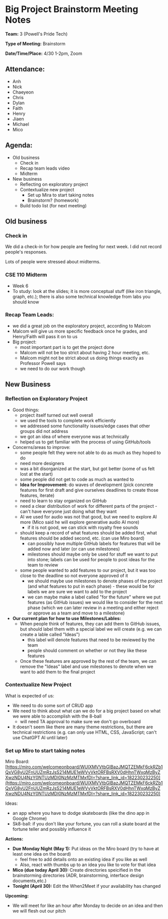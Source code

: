 # Big Project Brainstorm Meeting Notes

**Team:** 3 (Powell's Pride Tech)

**Type of Meeting:** Brainstorm

**Date/Time/Place:** 4/30 1-2pm, Zoom

## Attendance:

* Anh
* Nick
* Chaeyeon
* Chris
* Dylan
* Faith
* Henry
* Jiaen
* Michael
* Mico

## Agenda:

* Old business
  * Check in
  * Recap team leads video
  * Midterm
* New business
  * Reflecting on exploratory project
  * Contextualize new project
    * Set up Mira to start taking notes
    * Brainstorm? (homework)
  * Build todo list (for next meeting)

## Old business

### Check in

We did a check-in for how people are feeling for next week. I did not record people's responses.

Lots of people were stressed about midterms.

### CSE 110 Midterm

* Week 6
* To study: look at the slides; it is more conceptual stuff (like iron triangle, graph, etc.); there is also some technical knowledge from labs you should know

### Recap Team Leads:

* we did a great job on the exploratory project, according to Malcom
* Malcom will give us more specific feedback once he grades, and Henry/Faith will pass it on to us
* Big project:
  * most important part is to get the project done
  * Malcom will not be too strict about having 2 hour meeting, etc.
  * Malcom might not be strict about us doing things exactly as Professor Powell says
  * we need to do our work though

## New Business

### Reflection on Exploratory Project

* Good things:
  * project itself turned out well overall
  * we used the tools to complete work efficiently
  * we addressed some functionality issues/edge cases that other groups did not address
  * we got an idea of where everyone was at technically
  * helped us to get familiar with the process of using GitHub/tools
* Concerns/areas to improve:
  * some people felt they were not able to do as much as they hoped to do
  * need more designers
  * was a bit disorganized at the start, but got better (some of us felt lost at the start)
  * some people did not get to code as much as wanted to
  * **Idea for Improvement:** do waves of development (pick concrete features for first draft and give ourselves deadlines to create those features, iterate)
  * need to learn to stay organized on GitHub
  * need a clear distribution of work for different parts of the project - can't have everyone just doing what they want
  * AI we used for audio was not that good, but we need to explore AI more (Mico said he will explore generative audio AI more)
    * if it is not good, we can stick with royalty free sounds
  * should keep a record of what features should be added first, what features should be added second, etc. (can use Miro board)
    * can possibly have multiple GitHub labels for features that will be added now and later (or can use milestones)
    * milestones should maybe only be used for stuff we want to put into stone; labels can be used for people to post ideas for the team to review
  * some people wanted to add features to our project, but it was too close to the deadline so not everyone approved of it
    * we should maybe use milestones to denote phases of the project (and what features to put in each phase) - these would be for labels we are sure we want to add to the project
    * we can maybe make a label called "for the future" where we put features (as GitHub issues) we would like to consider for the next phase (which we can later review in a meeting and either reject or approve as a team and move to a milestone)
* **Our current plan for how to use Milestones/Lables:**
  * When people think of features, they can add them to GitHub issues, but should label them with a special label we will create (e.g. we can create a lable called "Ideas")
    * this label will denote features that need to be reviewed by the team
    * people should comment on whether or not they like these features
  * Once these features are approved by the rest of the team, we can remove the "Ideas" label and use milestones to denote when we want to add them to the final project 

### Contextualize New Project

What is expected of us:

* We need to do some sort of CRUD app
* We need to think about what can we do for a big project based on what we were able to accomplish with the 8-ball
  * will need TA approval to make sure we don't go overboard
* It doesn't seem like there are many theme restrictions, but there are technical restrictions (e.g. can only use HTML, CSS, JavaScript; can't use ChatGPT AI until later)


### Set up Miro to start taking notes

Miro Board: [https://miro.com/welcomeonboard/WUlXMVVtbGlBazJMQTZEMkF6ckRZb1QxVG8yU2FnUUZmRzJsS214MUE1eWVyVktORFBsRXV0dHhnTWxqMzByZXwzNDU4NzY0NTUzMDI0NzMzMTMxfDI=?share_link_id=182230232250](https://miro.com/welcomeonboard/WUlXMVVtbGlBazJMQTZEMkF6ckRZb1QxVG8yU2FnUUZmRzJsS214MUE1eWVyVktORFBsRXV0dHhnTWxqMzByZXwzNDU4NzY0NTUzMDI0NzMzMTMxfDI=?share_link_id=182230232250)

Ideas:

* an app where you have to dodge skateboards (like the dino app in Google Chrome)
* Sk8-ball: if you don't like your fortune, you can roll a skate board at the fortune teller and possibly influence it

**Actions:**

* **Due Monday Night (May 1):** Put ideas on the Miro board (try to have at least one idea on the board)
  * feel free to add details onto an existing idea if you like as well
  * Also, react with thumbs up to an idea you like to vote for that idea
* **Mico (due today April 30):** Create directories speicified in the brainstorming directories (ADR, brainstorming, interface design documents,etc.)
* **Tonight (April 30):** Edit the When2Meet if your availability has changed

**Upcoming:**

* We will meet for like an hour after Monday to decide on an idea and then we will flesh out our pitch